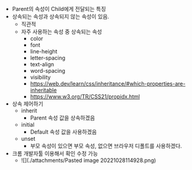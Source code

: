 
- Parent의 속성이 Child에게 전달되는 특징
- 상속되는 속성과 상속되지 않는 속성이 있음.
  - 직관적
  - 자주 사용하는 속성 중 상속되는 속성
    - color
    - font
    - line-height
    - letter-spacing
    - text-align
    - word-spacing
    - visibility
    - https://web.dev/learn/css/inheritance/#which-properties-are-inheritable
    - https://www.w3.org/TR/CSS21/propidx.html
- 상속 제어하기
  - inherit
    - Parent 속성 값을 상속하겠음
  - initial
    - Default 속성 값을 사용하겠음
  - unset
    - 부모 속성이 있으면 부모 속성, 없으면 브라우저 디폴트를 사용하겠다.
- 크롬 개발자툴 이용해서 확인 수정 가능
  - ![](./attachments/Pasted image 20221028114928.png)